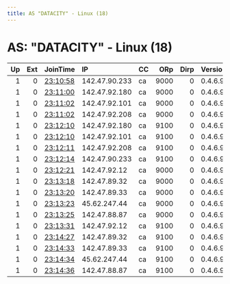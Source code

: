 ```yaml
---
title: AS "DATACITY" - Linux (18)
---
```


# AS: "DATACITY" - Linux (18)

|   Up |   Ext | JoinTime                                                                                              | IP            | CC   |   ORp |   Dirp | Version   | Contact                   | Nickname    |   eFamMembers |
|-----:|------:|:------------------------------------------------------------------------------------------------------|:--------------|:-----|------:|-------:|:----------|:--------------------------|:------------|--------------:|
|    1 |     0 | [23:10:58](https://nusenu.github.io/OrNetStats/w/relay/A4E0F37BAC3E38F503B42BC19B3C0BFADF8248DD.html) | 142.47.90.233 | ca   |  9000 |      0 | 0.4.6.9   | C96547C107409836DAF454CDF | amatista233 |            20 |
|    1 |     0 | [23:11:00](https://nusenu.github.io/OrNetStats/w/relay/6AF21ACE616EC712110388B2134CC1A955180227.html) | 142.47.92.180 | ca   |  9000 |      0 | 0.4.6.9   | C96547C107409836DAF454CDF | amatista180 |            20 |
|    1 |     0 | [23:11:02](https://nusenu.github.io/OrNetStats/w/relay/7282D0E6FB01E2B4BE550CB4EA433AE16DB65C17.html) | 142.47.92.101 | ca   |  9000 |      0 | 0.4.6.9   | C96547C107409836DAF454CDF | amatista101 |            20 |
|    1 |     0 | [23:11:02](https://nusenu.github.io/OrNetStats/w/relay/DBBA116A7B97E58D8837D467F818270B1503CADC.html) | 142.47.92.208 | ca   |  9000 |      0 | 0.4.6.9   | C96547C107409836DAF454CDF | amatista208 |            20 |
|    1 |     0 | [23:12:10](https://nusenu.github.io/OrNetStats/w/relay/A227942C424EC58CBCB63580541EF764A8460B03.html) | 142.47.92.180 | ca   |  9100 |      0 | 0.4.6.9   | C96547C107409836DAF454CDF | amatista180 |            20 |
|    1 |     0 | [23:12:10](https://nusenu.github.io/OrNetStats/w/relay/A44CA851FF0B01D8B76856C3A5140426E7CC5024.html) | 142.47.92.101 | ca   |  9100 |      0 | 0.4.6.9   | C96547C107409836DAF454CDF | amatista101 |            20 |
|    1 |     0 | [23:12:11](https://nusenu.github.io/OrNetStats/w/relay/FBC2D4967A73C8962ED7769F4F421C5D3EC9B594.html) | 142.47.92.208 | ca   |  9100 |      0 | 0.4.6.9   | C96547C107409836DAF454CDF | amatista208 |            20 |
|    1 |     0 | [23:12:14](https://nusenu.github.io/OrNetStats/w/relay/E42693F28ECCB5AFBC290371DF275C6FD0657F78.html) | 142.47.90.233 | ca   |  9100 |      0 | 0.4.6.9   | C96547C107409836DAF454CDF | amatista233 |            20 |
|    1 |     0 | [23:12:21](https://nusenu.github.io/OrNetStats/w/relay/95F9DD417C8A4FA717FC7D370389C345BF12A2EA.html) | 142.47.92.12  | ca   |  9000 |      0 | 0.4.6.9   | C96547C107409836DAF454CDF | amatista012 |            20 |
|    1 |     0 | [23:13:18](https://nusenu.github.io/OrNetStats/w/relay/D2A06E75132502D4C318BA9F6A44099F485FD4EC.html) | 142.47.89.32  | ca   |  9000 |      0 | 0.4.6.9   | C96547C107409836DAF454CDF | amatista032 |            20 |
|    1 |     0 | [23:13:20](https://nusenu.github.io/OrNetStats/w/relay/794E6B42020F6F26286DC41B33A90BA1ED0DA710.html) | 142.47.89.33  | ca   |  9000 |      0 | 0.4.6.9   | C96547C107409836DAF454CDF | amatista033 |            20 |
|    1 |     0 | [23:13:23](https://nusenu.github.io/OrNetStats/w/relay/580A37D555E016CD14AB8C471E6E446FEBC3D804.html) | 45.62.247.44  | ca   |  9000 |      0 | 0.4.6.9   | C96547C107409836DAF454CDF | amatista044 |            20 |
|    1 |     0 | [23:13:25](https://nusenu.github.io/OrNetStats/w/relay/46D5AA822C1487262387B87348C3EAE6F940BEC9.html) | 142.47.88.87  | ca   |  9000 |      0 | 0.4.6.9   | C96547C107409836DAF454CDF | amatista087 |            20 |
|    1 |     0 | [23:13:31](https://nusenu.github.io/OrNetStats/w/relay/EEB1C2EC72096E79F5583B74074A16D14D5CD10B.html) | 142.47.92.12  | ca   |  9100 |      0 | 0.4.6.9   | C96547C107409836DAF454CDF | amatista012 |            20 |
|    1 |     0 | [23:14:27](https://nusenu.github.io/OrNetStats/w/relay/7EECF9ED6303D79871C05669646922E16B23C090.html) | 142.47.89.32  | ca   |  9100 |      0 | 0.4.6.9   | C96547C107409836DAF454CDF | amatista032 |            20 |
|    1 |     0 | [23:14:33](https://nusenu.github.io/OrNetStats/w/relay/6DA9ECDE07B779B325A5A7275F8038E8F72A083F.html) | 142.47.89.33  | ca   |  9100 |      0 | 0.4.6.9   | C96547C107409836DAF454CDF | amatista033 |            20 |
|    1 |     0 | [23:14:34](https://nusenu.github.io/OrNetStats/w/relay/EAF570DAEFA4CFEE04FE9AE3747CC9AC70B23A59.html) | 45.62.247.44  | ca   |  9100 |      0 | 0.4.6.9   | C96547C107409836DAF454CDF | amatista044 |            20 |
|    1 |     0 | [23:14:36](https://nusenu.github.io/OrNetStats/w/relay/18EC7D1CBB8A22AED6A7408FDEDF985AC099C9D4.html) | 142.47.88.87  | ca   |  9100 |      0 | 0.4.6.9   | C96547C107409836DAF454CDF | amatista087 |            20 |
